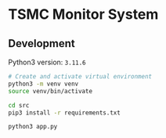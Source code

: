 # TSMC Monitor System

## Development

Python3 version: `3.11.6`

```bash
# Create and activate virtual environment
python3 -m venv venv
source venv/bin/activate

cd src
pip3 install -r requirements.txt

python3 app.py
```